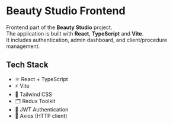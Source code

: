 # Beauty Studio Frontend

Frontend part of the **Beauty Studio** project.  
The application is built with **React**, **TypeScript** and **Vite**.  
It includes authentication, admin dashboard, and client/procedure management.

## Tech Stack

- ⚛️ React + TypeScript
- ⚡ Vite
- 🎨 Tailwind CSS
- 🗂️ Redux Toolkit
- 🔑 JWT Authentication
- 📡 Axios (HTTP client)